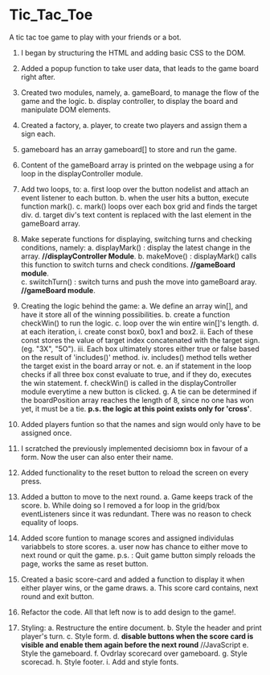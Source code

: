 # Tic_Tac_Toe

A tic tac toe game to play with your friends or a bot.

1. I began by structuring the HTML and adding basic CSS to the DOM.
2. Added a popup function to take user data, that leads to the game board right after.
3. Created two modules, namely,
   a. gameBoard, to manage the flow of the game and the logic.
   b. display controller, to display the board and manipulate DOM elements.
4. Created a factory,
   a. player, to create two players and assign them a sign each.
5. gameboard has an array gameboard[] to store and run the game.

6. Content of the gameBoard array is printed on the webpage using a for loop in the displayController module.
7. Add two loops, to:
   a. first loop over the button nodelist and attach an event listener to each button.
   b. when the user hits a button, execute function mark().
   c. mark() loops over each box grid and finds the target div.
   d. target div's text content is replaced with the last element in the gameBoard array.

8. Make seperate functions for displaying, switching turns and checking conditions, namely:
   a. displayMark() : display the latest change in the array. **//displayController Module**.
   b. makeMove() : displayMark() calls this function to switch turns and check conditions. **//gameBoard module**.  
   c. swiitchTurn() : switch turns and push the move into gameBoard aray. **//gameBoard module**.

9. Creating the logic behind the game:
   a. We define an array win[], and have it store all of the winning possibilities.
   b. create a function checkWin() to run the logic.
   c. loop over the win entire win[]'s length.
   d. at each iteration,
      i. create const box0, box1 and box2.
      ii. Each of these const stores the value of target index concatenated with the target sign. (eg. "3X", "5O").
      iii. Each box ultimately stores either true or false based on the result of 'includes()' method.
      iv. includes() method tells wether the target exist in the board array or not.
   e. an if statement in the loop checks if all three box const evaluate to true, and if they do, executes the win statement.
   f. checkWin() is called in the displayController module everytime a new button is clicked.
   g. A tie can be determined if the boardPosition array reaches the length of 8, since no one has won yet, it must be a tie.
   **p.s. the logic at this point exists only for 'cross'**.

10. Added players funtion so that the names and sign would only have to be assigned once. 
11. I scratched the previously implemented decisiomn box in favour of a form. Now the user can also enter their name. 
12. Added functionality to the reset button to reload the screen on every press. 

13. Added a button to move to the next round. 
    a. Game keeps track of the score. 
    b. While doing so I removed a for loop in the grid/box eventListeners since it was redundant. 
      There was no reason to check equality of loops. 
14. Added score funtion to manage scores and assigned individulas variabbels to store scores. 
    a. user now has chance to either move to next round or quit the game. 
    p.s. : Quit game button simply reloads the page, works the same as reset button. 

15. Created a basic score-card and added a function to  display it when either player wins, or the game draws. 
   a. This score card contains, next round and exit button. 

16. Refactor the code. All that left now is to add design to the game!.

17. Styling:
   a. Restructure the entire document. 
   b. Style the header and print player's turn. 
   c. Style form.
   d. **disable buttons when the score card is visible and enable them again before the next round** //JavaScript
   e. Style the gameboard.
   f. Ovdrlay scorecard over gameboard.
   g. Style scorecad.
   h. Style footer.
   i. Add and style fonts. 


